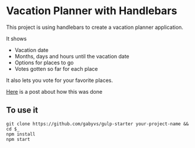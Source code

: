 Vacation Planner with Handlebars
================================

This project is using handlebars to create a vacation planner application.

It shows 
* Vacation date
* Months, days and hours until the vacation date
* Options for places to go
* Votes gotten so far for each place

It also lets you vote for your favorite places.

[Here](https://gabyvs.github.io/posts/handlebars.md) is a post about how this was done
 
## To use it

    git clone https://github.com/gabyvs/gulp-starter your-project-name && cd $_
    npm install
    npm start